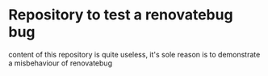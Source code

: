 # Repository to test a renovatebug bug
content of this repository is quite useless, it's sole reason is to demonstrate a misbehaviour of renovatebug
